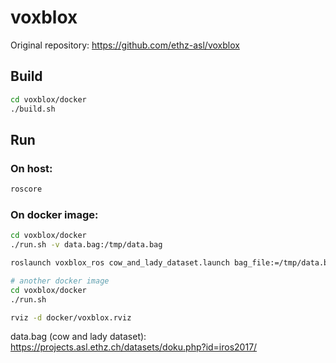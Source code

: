 # voxblox

Original repository: https://github.com/ethz-asl/voxblox


## Build
```bash
cd voxblox/docker
./build.sh
```

## Run

### On host:
```bash
roscore
```

### On docker image:
```bash
cd voxblox/docker
./run.sh -v data.bag:/tmp/data.bag

roslaunch voxblox_ros cow_and_lady_dataset.launch bag_file:=/tmp/data.bag
```

```bash
# another docker image
cd voxblox/docker
./run.sh

rviz -d docker/voxblox.rviz
```

data.bag (cow and lady dataset): https://projects.asl.ethz.ch/datasets/doku.php?id=iros2017/
